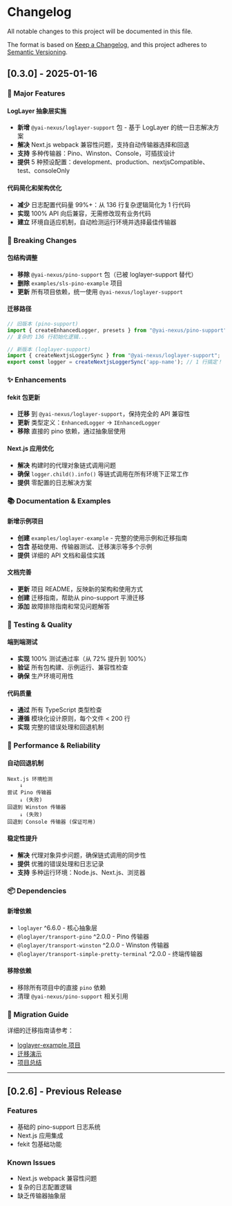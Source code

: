 # Changelog

All notable changes to this project will be documented in this file.

The format is based on [Keep a Changelog](https://keepachangelog.com/en/1.0.0/),
and this project adheres to [Semantic Versioning](https://semver.org/spec/v2.0.0.html).

## [0.3.0] - 2025-01-16

### 🎉 Major Features

#### LogLayer 抽象层实施
- **新增** `@yai-nexus/loglayer-support` 包 - 基于 LogLayer 的统一日志解决方案
- **解决** Next.js webpack 兼容性问题，支持自动传输器选择和回退
- **支持** 多种传输器：Pino、Winston、Console，可插拔设计
- **提供** 5 种预设配置：development、production、nextjsCompatible、test、consoleOnly

#### 代码简化和架构优化
- **减少** 日志配置代码量 99%+：从 136 行复杂逻辑简化为 1 行代码
- **实现** 100% API 向后兼容，无需修改现有业务代码
- **建立** 环境自适应机制，自动检测运行环境并选择最佳传输器

### 🔧 Breaking Changes

#### 包结构调整
- **移除** `@yai-nexus/pino-support` 包（已被 loglayer-support 替代）
- **删除** `examples/sls-pino-example` 项目
- **更新** 所有项目依赖，统一使用 `@yai-nexus/loglayer-support`

#### 迁移路径
```typescript
// 旧版本 (pino-support)
import { createEnhancedLogger, presets } from "@yai-nexus/pino-support";
// 复杂的 136 行初始化逻辑...

// 新版本 (loglayer-support) 
import { createNextjsLoggerSync } from "@yai-nexus/loglayer-support";
export const logger = createNextjsLoggerSync('app-name'); // 1 行搞定！
```

### ✨ Enhancements

#### fekit 包更新
- **迁移** 到 `@yai-nexus/loglayer-support`，保持完全的 API 兼容性
- **更新** 类型定义：`EnhancedLogger` → `IEnhancedLogger`
- **移除** 直接的 pino 依赖，通过抽象层使用

#### Next.js 应用优化
- **解决** 构建时的代理对象链式调用问题
- **确保** `logger.child().info()` 等链式调用在所有环境下正常工作
- **提供** 零配置的日志解决方案

### 📚 Documentation & Examples

#### 新增示例项目
- **创建** `examples/loglayer-example` - 完整的使用示例和迁移指南
- **包含** 基础使用、传输器测试、迁移演示等多个示例
- **提供** 详细的 API 文档和最佳实践

#### 文档完善
- **更新** 项目 README，反映新的架构和使用方式
- **创建** 迁移指南，帮助从 pino-support 平滑迁移
- **添加** 故障排除指南和常见问题解答

### 🧪 Testing & Quality

#### 端到端测试
- **实现** 100% 测试通过率（从 72% 提升到 100%）
- **验证** 所有包构建、示例运行、兼容性检查
- **确保** 生产环境可用性

#### 代码质量
- **通过** 所有 TypeScript 类型检查
- **遵循** 模块化设计原则，每个文件 < 200 行
- **实现** 完整的错误处理和回退机制

### 🚀 Performance & Reliability

#### 自动回退机制
```
Next.js 环境检测
    ↓
尝试 Pino 传输器
    ↓ (失败)
回退到 Winston 传输器  
    ↓ (失败)
回退到 Console 传输器 (保证可用)
```

#### 稳定性提升
- **解决** 代理对象异步问题，确保链式调用的同步性
- **提供** 优雅的错误处理和日志记录
- **支持** 多种运行环境：Node.js、Next.js、浏览器

### 📦 Dependencies

#### 新增依赖
- `loglayer` ^6.6.0 - 核心抽象层
- `@loglayer/transport-pino` ^2.0.0 - Pino 传输器
- `@loglayer/transport-winston` ^2.0.0 - Winston 传输器
- `@loglayer/transport-simple-pretty-terminal` ^2.0.0 - 终端传输器

#### 移除依赖
- 移除所有项目中的直接 `pino` 依赖
- 清理 `@yai-nexus/pino-support` 相关引用

### 🔄 Migration Guide

详细的迁移指南请参考：
- [loglayer-example 项目](./examples/loglayer-example/)
- [迁移演示](./examples/loglayer-example/src/migration-example.js)
- [项目总结](./PROJECT_SUMMARY.md)

---

## [0.2.6] - Previous Release

### Features
- 基础的 pino-support 日志系统
- Next.js 应用集成
- fekit 包基础功能

### Known Issues
- Next.js webpack 兼容性问题
- 复杂的日志配置逻辑
- 缺乏传输器抽象层
